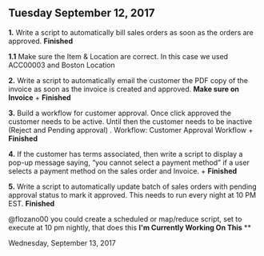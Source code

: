 ## Tuesday September 12, 2017

**1.**	Write a script to automatically bill sales orders as soon as the orders are approved. **Finished**

**1.1** Make sure the Item & Location are correct. In this case we used ACC00003 and Boston Location


**2.**	Write a script to automatically email the customer the PDF copy of the invoice as soon as the invoice is created and approved. **Make sure on Invoice** + **Finished**
 

**3.**	Build a workflow for customer approval. Once click approved the customer needs to be active. Until then the customer needs to be inactive (Reject and Pending approval) . 
Workflow: Customer Approval Workflow + **Finished**

**4.**	If the customer has terms associated, then write a script to display a pop-up message saying, “you cannot select a payment method” if a user selects a payment method on the sales order and Invoice. + **Finished**



**5.**	Write a script to automatically update batch of sales orders with pending approval status to mark it approved. This needs to run every night at 10 PM EST. **Finished**

@flozano00 you could create a scheduled or map/reduce script, set to execute at 10 pm nightly, that does this
**I'm Currently Working On This** **

Wednesday, September 13, 2017